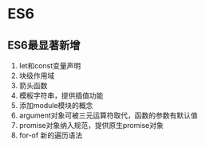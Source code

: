 # ES6

## ES6最显著新增
1. let和const变量声明
2. 块级作用域
3. 箭头函数
4. 模板字符串，提供插值功能
5. 添加module模块的概念
6. argument对象可被三元运算符取代，函数的参数有默认值
7. promise对象纳入规范，提供原生promise对象
8. for-of 新的遍历语法
